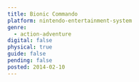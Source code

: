 ```yaml
---
title: Bionic Commando
platform: nintendo-entertainment-system
genre:
  - action-adventure
digital: false
physical: true
guide: false
pending: false
posted: 2014-02-10
---
```

